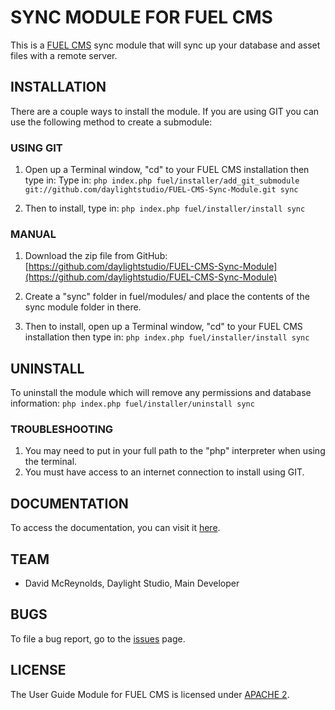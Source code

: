 # SYNC MODULE FOR FUEL CMS
This is a [FUEL CMS](http://www.getfuelcms.com) sync module that will sync up your database and asset files with a remote server.

## INSTALLATION
There are a couple ways to install the module. If you are using GIT you can use the following method
to create a submodule:

### USING GIT
1. Open up a Terminal window, "cd" to your FUEL CMS installation then type in: 
Type in:
``php index.php fuel/installer/add_git_submodule git://github.com/daylightstudio/FUEL-CMS-Sync-Module.git sync``

2. Then to install, type in:
``php index.php fuel/installer/install sync``


### MANUAL
1. Download the zip file from GitHub:
[https://github.com/daylightstudio/FUEL-CMS-Sync-Module](https://github.com/daylightstudio/FUEL-CMS-Sync-Module)

2. Create a "sync" folder in fuel/modules/ and place the contents of the sync module folder in there.

3. Then to install, open up a Terminal window, "cd" to your FUEL CMS installation then type in:
``php index.php fuel/installer/install sync``

## UNINSTALL

To uninstall the module which will remove any permissions and database information:
``php index.php fuel/installer/uninstall sync``

### TROUBLESHOOTING
1. You may need to put in your full path to the "php" interpreter when using the terminal.
2. You must have access to an internet connection to install using GIT.


## DOCUMENTATION
To access the documentation, you can visit it [here](http://docs.getfuelcms.com/modules/sync).

## TEAM
* David McReynolds, Daylight Studio, Main Developer

## BUGS
To file a bug report, go to the [issues](https://github.com/daylightstudio/FUEL-CMS-Sync-Module/issues) page.

## LICENSE
The User Guide Module for FUEL CMS is licensed under [APACHE 2](http://www.apache.org/licenses/LICENSE-2.0).